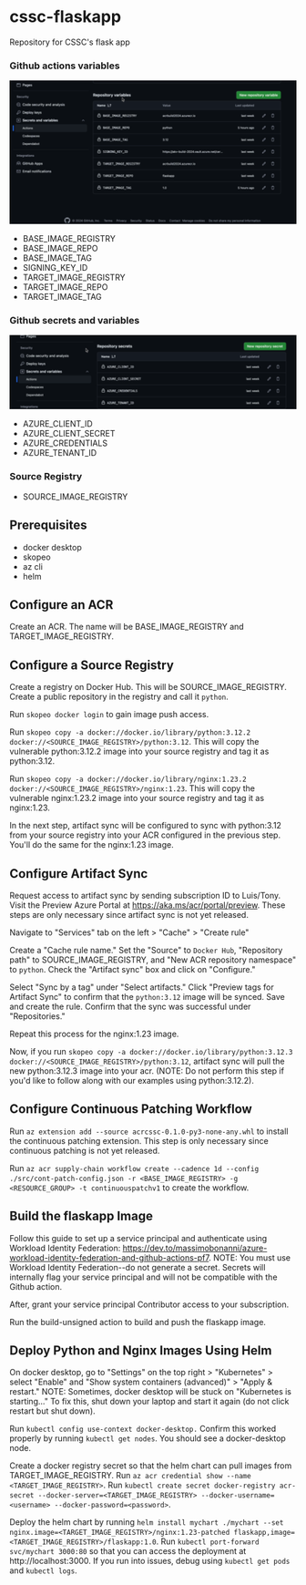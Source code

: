 # cssc-flaskapp
Repository for CSSC's flask app

### Github actions variables
![alt text](image.png)
* BASE_IMAGE_REGISTRY
* BASE_IMAGE_REPO
* BASE_IMAGE_TAG
* SIGNING_KEY_ID
* TARGET_IMAGE_REGISTRY
* TARGET_IMAGE_REPO
* TARGET_IMAGE_TAG

### Github secrets and variables
![alt text](image-2.png)
* AZURE_CLIENT_ID
* AZURE_CLIENT_SECRET
* AZURE_CREDENTIALS
* AZURE_TENANT_ID

### Source Registry
* SOURCE_IMAGE_REGISTRY

## Prerequisites
* docker desktop
* skopeo
* az cli
* helm

## Configure an ACR
Create an ACR. The name will be BASE_IMAGE_REGISTRY and TARGET_IMAGE_REGISTRY.

## Configure a Source Registry
Create a registry on Docker Hub. This will be SOURCE_IMAGE_REGISTRY. Create a public repository in the registry and call it `python`.

Run `skopeo docker login` to gain image push access.

Run `skopeo copy -a docker://docker.io/library/python:3.12.2 docker://<SOURCE_IMAGE_REGISTRY>/python:3.12`. This will copy the vulnerable python:3.12.2 image into your source registry and tag it as python:3.12.

Run `skopeo copy -a docker://docker.io/library/nginx:1.23.2 docker://<SOURCE_IMAGE_REGISTRY>/nginx:1.23`. This will copy the vulnerable nginx:1.23.2 image into your source registry and tag it as nginx:1.23.

In the next step, artifact sync will be configured to sync with python:3.12 from your source registry into your ACR configured in the previous step. You'll do the same for the nginx:1.23 image.

## Configure Artifact Sync
Request access to artifact sync by sending subscription ID to Luis/Tony. Visit the Preview Azure Portal at https://aka.ms/acr/portal/preview. These steps are only necessary since artifact sync is not yet released.

Navigate to "Services" tab on the left > "Cache" > "Create rule"

Create a "Cache rule name." Set the "Source" to `Docker Hub`, "Repository path" to SOURCE_IMAGE_REGISTRY, and "New ACR repository namespace" to `python`. Check the "Artifact sync" box and click on "Configure."

Select "Sync by a tag" under "Select artifacts." Click "Preview tags for Artifact Sync" to confirm that the `python:3.12` image will be synced. Save and create the rule. Confirm that the sync was successful under "Repositories."

Repeat this process for the nginx:1.23 image.

Now, if you run `skopeo copy -a docker://docker.io/library/python:3.12.3 docker://<SOURCE_IMAGE_REGISTRY>/python:3.12`, artifact sync will pull the new python:3.12.3 image into your acr. (NOTE: Do not perform this step if you'd like to follow along with our examples using python:3.12.2).

## Configure Continuous Patching Workflow
Run `az extension add --source acrcssc-0.1.0-py3-none-any.whl` to install the continuous patching extension. This step is only necessary since continuous patching is not yet released.

Run `az acr supply-chain workflow create --cadence 1d --config ./src/cont-patch-config.json -r <BASE_IMAGE_REGISTRY> -g <RESOURCE_GROUP> -t continuouspatchv1` to create the workflow.

## Build the flaskapp Image
Follow this guide to set up a service principal and authenticate using Workload Identity Federation: https://dev.to/massimobonanni/azure-workload-identity-federation-and-github-actions-pf7. NOTE: You must use Workload Identity Federation--do not generate a secret. Secrets will internally flag your service principal and will not be compatible with the Github action.

After, grant your service principal Contributor access to your subscription.

Run the build-unsigned action to build and push the flaskapp image.

## Deploy Python and Nginx Images Using Helm
On docker desktop, go to "Settings" on the top right > "Kubernetes" > select "Enable" and "Show system containers (advanced)" > "Apply & restart." NOTE: Sometimes, docker desktop will be stuck on "Kubernetes is starting..." To fix this, shut down your laptop and start it again (do not click restart but shut down).

Run `kubectl config use-context docker-desktop.` Confirm this worked properly by running `kubectl get nodes`. You should see a docker-desktop node.

Create a docker registry secret so that the helm chart can pull images from TARGET_IMAGE_REGISTRY. Run `az acr credential show --name <TARGET_IMAGE_REGISTRY>`. Run `kubectl create secret docker-registry acr-secret --docker-server=<TARGET_IMAGE_REGISTRY> --docker-username=<username> --docker-password=<password>`.

Deploy the helm chart by running `helm install mychart ./mychart --set nginx.image=<TARGET_IMAGE_REGISTRY>/nginx:1.23-patched flaskapp,image=<TARGET_IMAGE_REGISTRY>/flaskapp:1.0`. Run `kubectl port-forward svc/mychart 3000:80` so that you can access the deployment at http://localhost:3000. If you run into issues, debug using `kubectl get pods` and `kubectl logs`.





